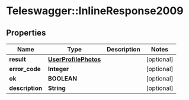 # Teleswagger::InlineResponse2009

## Properties
Name | Type | Description | Notes
------------ | ------------- | ------------- | -------------
**result** | [**UserProfilePhotos**](UserProfilePhotos.md) |  | [optional] 
**error_code** | **Integer** |  | [optional] 
**ok** | **BOOLEAN** |  | [optional] 
**description** | **String** |  | [optional] 


